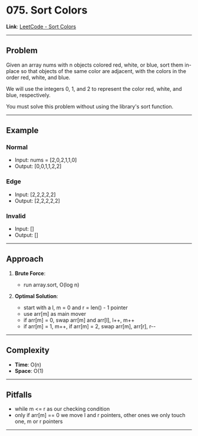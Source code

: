 # 075. Sort Colors

**Link**: [LeetCode - Sort Colors](https://leetcode.com/problems/sort-colors/)

---

## Problem
Given an array nums with n objects colored red, white, or blue, sort them in-place so that objects of the same color are adjacent, with the colors in the order red, white, and blue.

We will use the integers 0, 1, and 2 to represent the color red, white, and blue, respectively.

You must solve this problem without using the library's sort function.

---

## Example
### Normal
- Input: nums = [2,0,2,1,1,0]
- Output: [0,0,1,1,2,2]

### Edge
- Input: [2,2,2,2,2]
- Output: [2,2,2,2,2]

### Invalid
- Input: []
- Output: []

---

## Approach
1. **Brute Force**:
    - run array.sort, O(log n)

2. **Optimal Solution**:
    - start with a l, m = 0 and r = len() - 1 pointer
    - use arr[m] as main mover
    - if arr[m] = 0, swap arr[m] and arr[l], l++, m++
    - if arr[m] = 1, m++, if arr[m] = 2, swap arr[m], arr[r], r--

---

## Complexity
- **Time**: O(n)
- **Space**: O(1)

---

## Pitfalls
- while m <= r as our checking condition
- only if arr[m] == 0 we move l and r pointers, other ones we only touch one, m or r pointers

---
